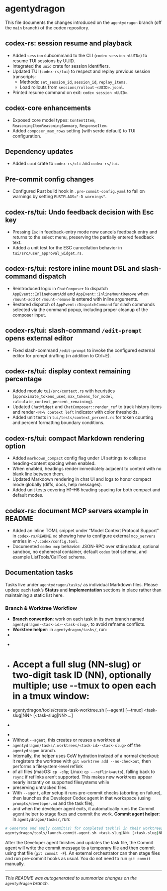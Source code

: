 # agentydragon

This file documents the changes introduced on the `agentydragon` branch
(off the `main` branch) of the codex repository.

## codex-rs: session resume and playback
- Added `session` subcommand to the CLI (`codex session <UUID>`) to resume TUI sessions by UUID.
- Integrated the `uuid` crate for session identifiers.
- Updated TUI (`codex-rs/tui`) to respect and replay previous session transcripts:
  - Methods: `set_session_id`, `session_id`, `replay_items`.
  - Load rollouts from `sessions/rollout-<UUID>.jsonl`.
- Printed resume command on exit: `codex session <UUID>`.

## codex-core enhancements
- Exposed core model types: `ContentItem`, `ReasoningItemReasoningSummary`, `ResponseItem`.
- Added `composer_max_rows` setting (with serde default) to TUI configuration.

## Dependency updates
- Added `uuid` crate to `codex-rs/cli` and `codex-rs/tui`.

## Pre-commit config changes
- Configured Rust build hook in `.pre-commit-config.yaml` to fail on warnings by setting `RUSTFLAGS="-D warnings"`.

## codex-rs/tui: Undo feedback decision with Esc key
- Pressing `Esc` in feedback-entry mode now cancels feedback entry and returns to the select menu, preserving the partially entered feedback text.
- Added a unit test for the ESC cancellation behavior in `tui/src/user_approval_widget.rs`.

## codex-rs/tui: restore inline mount DSL and slash-command dispatch
- Reintroduced logic in `ChatComposer` to dispatch `AppEvent::InlineMountAdd` and `AppEvent::InlineMountRemove` when `/mount-add` or `/mount-remove` is entered with inline arguments.
- Restored dispatch of `AppEvent::DispatchCommand` for slash commands selected via the command popup, including proper cleanup of the composer input.

## codex-rs/tui: slash-command `/edit-prompt` opens external editor
- Fixed slash-command `/edit-prompt` to invoke the configured external editor for prompt drafting (in addition to Ctrl+E).

## codex-rs/tui: display context remaining percentage
  - Added module `tui/src/context.rs` with heuristics (`approximate_tokens_used`, `max_tokens_for_model`, `calculate_context_percent_remaining`).
  - Updated `ChatWidget` and `ChatComposer::render_ref` to track history items and render `<N>% context left` indicator with color thresholds.
  - Added unit tests in `tui/tests/context_percent.rs` for token counting and percent formatting boundary conditions.

## codex-rs/tui: compact Markdown rendering option
  - Added `markdown_compact` config flag under UI settings to collapse heading-content spacing when enabled.
  - When enabled, headings render immediately adjacent to content with no blank line between them.
  - Updated Markdown rendering in chat UI and logs to honor compact mode globally (diffs, docs, help messages).
  - Added unit tests covering H1–H6 heading spacing for both compact and default modes.

## codex-rs: document MCP servers example in README
- Added an inline TOML snippet under “Model Context Protocol Support” in `codex-rs/README.md` showing how to configure external `mcp_servers` entries in `~/.codex/config.toml`.
- Documented `codex mcp` behavior: JSON-RPC over stdin/stdout, optional sandbox, no ephemeral container, default `codex` tool schema, and example ListTools/CallTool schema.

## Documentation tasks

Tasks live under `agentydragon/tasks/` as individual Markdown files. Please update each task’s **Status** and **Implementation** sections in place rather than maintaining a static list here.

### Branch & Worktree Workflow

- **Branch convention**: work on each task in its own branch named `agentydragon-<task-id>-<task-slug>`, to avoid refname conflicts.
- **Worktree helper**: in `agentydragon/tasks/`, run:
-
-   ```sh
-   # Accept a full slug (NN-slug) or two-digit task ID (NN), optionally multiple; use --tmux to open each in a tmux window:
-   agentydragon/tools/create-task-worktree.sh [--agent] [--tmux] <task-slug|NN> [<task-slug|NN>...]
-   ```
-
-  Without `--agent`, this creates or reuses a worktree at
-  `agentydragon/tasks/.worktrees/<task-id>-<task-slug>` off the `agentydragon` branch.
-  Internally, the helper uses CoW hydration instead of a normal checkout: it registers the worktree with `git worktree add --no-checkout`, then performs a filesystem-level reflink
-  of all files (macOS: `cp -cRp`; Linux: `cp --reflink=auto`), falling back to `rsync` if reflinks aren’t supported. This makes new worktrees appear nearly instantly on supported filesystems while
-  preserving untracked files.
  -  With `--agent`, after setup it runs pre-commit checks (aborting on failure), then launches the Developer Codex agent in that workspace (using `prompts/developer.md` and the task file),
  -  and when the developer agent exits, it automatically runs the Commit agent helper to stage fixes and commit the work.
**Commit agent helper**: in `agentydragon/tasks/`, run:

```sh
# Generate and apply commit(s) for completed task(s) in their worktrees:
agentydragon/tools/launch-commit-agent.sh <task-slug|NN> [<task-slug|NN>...]
```

After the Developer agent finishes and updates the task file, the Commit agent will write the commit message to a temporary file and then commit using that file (`git commit -F`). An external orchestrator can then stage files and run pre-commit hooks as usual. You do not need to run `git commit` manually.

---

*This README was autogenerated to summarize changes on the `agentydragon` branch.*
